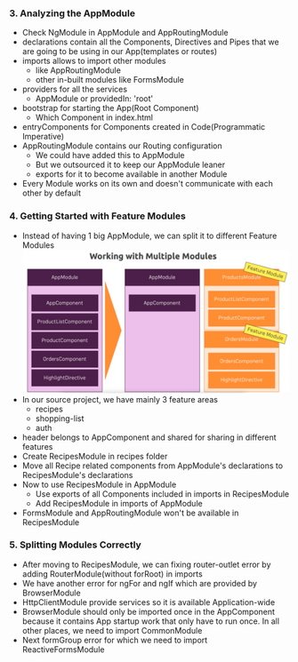 ### 3. Analyzing the AppModule

* Check NgModule in AppModule and AppRoutingModule
* declarations contain all the Components, Directives and Pipes that we are going to be using in our App(templates or routes)
* imports allows to import other modules
  * like AppRoutingModule
  * other in-built modules like FormsModule
* providers for all the services
  * AppModule or providedIn: 'root'
* bootstrap for starting the App(Root Component)
  * Which Component in index.html
* entryComponents for Components created in Code(Programmatic Imperative)
* AppRoutingModule contains our Routing configuration
  * We could have added this to AppModule
  * But we outsourced it to keep our AppModule leaner
  * exports for it to become available in another Module
* Every Module works on its own and doesn't communicate with each other by default

### 4. Getting Started with Feature Modules

* Instead of having 1 big AppModule, we can split it to different Feature Modules
![Multiple Modules](../../img/mul_modules.png)
* In our source project, we have mainly 3 feature areas
  * recipes
  * shopping-list
  * auth
* header belongs to AppComponent and shared for sharing in different features
* Create RecipesModule in recipes folder
* Move all Recipe related components from AppModule's declarations to RecipesModule's declarations
* Now to use RecipesModule in AppModule
  * Use exports of all Components included in imports in RecipesModule
  * Add RecipesModule in imports of AppModule
* FormsModule and AppRoutingModule won't be available in RecipesModule

### 5. Splitting Modules Correctly

* After moving to RecipesModule, we can fixing router-outlet error by adding RouterModule(without forRoot) in imports
* We have another error for ngFor and ngIf which are provided by BrowserModule
* HttpClientModule provide services so it is available Application-wide
* BrowserModule should only be imported once in the AppComponent because it contains App startup work that only have to run once. In all other places, we need to import CommonModule
* Next formGroup error for which we need to import ReactiveFormsModule